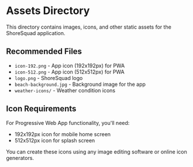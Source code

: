# Assets Directory

This directory contains images, icons, and other static assets for the ShoreSquad application.

## Recommended Files

- `icon-192.png` - App icon (192x192px) for PWA
- `icon-512.png` - App icon (512x512px) for PWA
- `logo.png` - ShoreSquad logo
- `beach-background.jpg` - Background image for the app
- `weather-icons/` - Weather condition icons

## Icon Requirements

For Progressive Web App functionality, you'll need:
- 192x192px icon for mobile home screen
- 512x512px icon for splash screen

You can create these icons using any image editing software or online icon generators.
